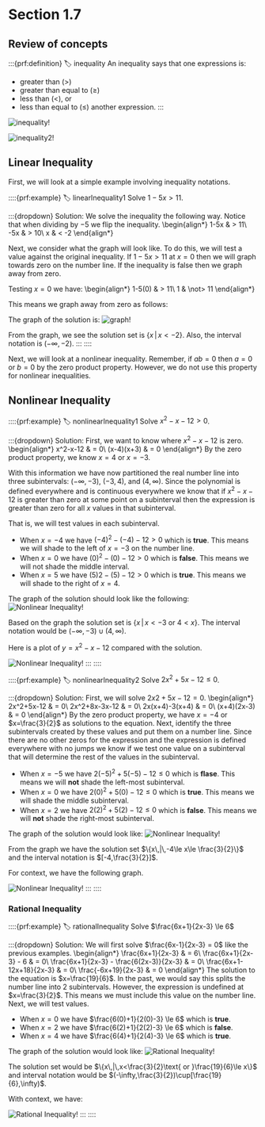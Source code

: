 # Section 1.7

## Review of concepts

:::{prf:definition}
:label: inequality
An inequality says that one expressions is:
* greater than ($>$)
* greater than equal to ($\ge$)
* less than ($<$), or
* less than equal to ($\le$)
another expression.
:::

![inequality!](images/inequality.png "Table of information about inequality notations")

![inequality2!](images/inequality2.png "Second part of the information")

## Linear Inequality

First, we will look at a simple example involving inequality notations.

::::{prf:example}
:label: linearInequality1
Solve $1-5x>11$.

:::{dropdown} Solution:
We solve the inequality the following way. Notice that when dividing by $-5$ we flip the inequality.
\begin{align*}
    1-5x & > 11\\
    -5x & > 10\\
    x & < -2
\end{align*}

Next, we consider what the graph will look like. To do this, we will test a value against the original inequality. If $1-5x>11$ at $x=0$ then we will graph towards zero on the number line. If the inequality is false then we graph away from zero.

Testing $x=0$ we have:
\begin{align*}
    1-5(0) & > 11\\
    1 & \not> 11
\end{align*}

This means we graph away from zero as follows:

The graph of the solution is: ![graph!](images/linearInequality1.png)

From the graph, we see the solution set is $\{x\,|\,x<-2\}$. Also, the interval notation is $(-\infty,-2)$.
:::
::::

Next, we will look at a nonlinear inequality. Remember, if $ab=0$ then $a=0$ or $b=0$ by the zero product property. However, we do not use this property for nonlinear inequalities.

## Nonlinear Inequality

::::{prf:example}
:label: nonlinearInequality1
Solve $x^2-x-12>0$.

:::{dropdown} Solution:
First, we want to know where $x^2-x-12$ is zero. 
\begin{align*}
    x^2-x-12 & = 0\\
    (x-4)(x+3) & = 0
\end{align*}
By the zero product property, we know $x=4$ or $x=-3$.

With this information we have now partitioned the real number line into three subintervals: $(-\infty,-3)$, $(-3,4)$, and $(4,\infty)$. Since the polynomial is defined everywhere and is continuous everywhere we know that if $x^2-x-12$ is greater than zero at some point on a subinterval then the expression is greater than zero for all $x$ values in that subinterval.

That is, we will test values in each subinterval.

* When $x=-4$ we have $(-4)^2-(-4)-12 > 0$ which is **true**. This means we will shade to the left of $x=-3$ on the number line.
* When $x=0$ we have $(0)^2-(0)-12 > 0$ which is **false**. This means we will not shade the middle interval.
* When $x=5$ we have $(5)2-(5)-12 > 0$ which is **true**. This means we will shade to the right of $x=4$.

The graph of the solution should look like the following: ![Nonlinear Inequality!](images/nonlinearInequality1.png)

Based on the graph the solution set is $\{x\,|\,x<-3\text{ or }4<x\}$. The interval notation would be $(-\infty,-3)\cup(4,\infty)$.

Here is a plot of $y=x^2-x-12$ compared with the solution.

![Nonlinear Inequality!](images/nonlinearInequality2.png)
:::
::::

::::{prf:example}
:label: nonlinearInequality2
Solve $2x^2+5x-12\le 0$.

:::{dropdown} Solution:
First, we will solve $2x2+5x-12 = 0$.
\begin{align*}
    2x^2+5x-12 & = 0\\
    2x^2+8x-3x-12 & = 0\\
    2x(x+4)-3(x+4) & = 0\\
    (x+4)(2x-3) & = 0
\end{align*}
By the zero product property, we have $x=-4$ or $x=\frac{3}{2}$ as solutions to the equation. Next, identify the three subintervals created by these values and put them on a number line. Since there are no other zeros for the expression and the expression is defined everywhere with no jumps we know if we test one value on a subinterval that will determine the rest of the values in the subinterval.
* When $x=-5$ we have $2(-5)^2+5(-5)-12\le 0$ which is **flase**. This means we will **not** shade the left-most subinterval.
* When $x=0$ we have $2(0)^2+5(0)-12\le0$ which is **true**. This means we will shade the middle subinterval.
* When $x=2$ we have $2(2)^2+5(2)-12\le0$ which is **false**. This means we will **not** shade the right-most subinterval.

The graph of the solution would look like: ![Nonlinear Inequality!](images/nonlinearInequality3.png)

From the graph we have the solution set $\{x\,|\,-4\le x\le \frac{3}{2}\}$ and the interval notation is $[-4,\frac{3}{2}]$.

For context, we have the following graph.

![Nonlinear Inequality!](images/nonlinearInequality4.png)
:::
::::

### Rational Inequality

::::{prf:example}
:label: rationalInequality
Solve $\frac{6x+1}{2x-3} \le 6$

:::{dropdown} Solution:
We will first solve $\frac{6x-1}{2x-3} = 0$ like the previous examples.
\begin{align*}
    \frac{6x+1}{2x-3} & = 6\\
    \frac{6x+1}{2x-3} - 6 & = 0\\
    \frac{6x+1}{2x-3} - \frac{6(2x-3)}{2x-3} & = 0\\
    \frac{6x+1-12x+18}{2x-3} & = 0\\
    \frac{-6x+19}{2x-3} & = 0
\end{align*}
The solution to the equation is $x=\frac{19}{6}$. In the past, we would say this splits the number line into 2 subintervals. However, the expression is undefined at $x=\frac{3}{2}$. This means we must include this value on the number line. Next, we will test values.
* When $x=0$ we have $\frac{6(0)+1}{2(0)-3} \le 6$ which is **true**.
* When $x=2$ we have $\frac{6(2)+1}{2(2)-3} \le 6$ which is **false**.
* When $x=4$ we have $\frac{6(4)+1}{2(4)-3} \le 6$ which is **true**.

The graph of the solution would look like: ![Rational Inequality!](images/nonlinearInequality5.png)

The solution set would be $\{x\,|\,x<\frac{3}{2}\text{ or }\frac{19}{6}\le x\}$ and interval notation would be $(-\infty,\frac{3}{2})\cup[\frac{19}{6},\infty)$.

With context, we have:

![Rational Inequality!](images/nonlinearInequality6.png)
:::
::::